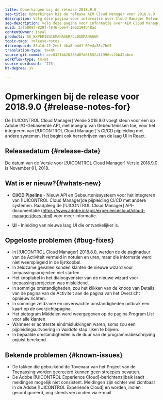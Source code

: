```yaml
---
title: Opmerkingen bij de release 2018.9.0
seo-title: Opmerkingen bij de release AEM Cloud Manager voor 2018.9.0
description: Volg deze pagina voor informatie over Cloud Manager Release 2018.9.0.
seo-description: Volg deze pagina voor informatie over AEM Cloud Manager Release 2018.9.0.
uuid: 3af5808f-828f-4846-bee4-1e62194b48ad
contentOwner: jsyal
products: SG_EXPERIENCEMANAGER/CLOUDMANAGER
topic-tags: release-notes
discoiquuid: 85a1dcf3-2eef-4ba8-b4d1-09e4a88c7bd0
translation-type: tm+mt
source-git-commit: ace032fbb26235d87d61552a11996ec2bb42abce
workflow-type: tm+mt
source-wordcount: '275'
ht-degree: 1%

---
```



# Opmerkingen bij de release voor 2018.9.0 {#release-notes-for}

De [!UICONTROL Cloud Manager] Versie 2018.9.0 voegt steun voor een op Adobe I/O-Gebaseerde API, met inbegrip van Gebeurtenissen toe, voor het integreren van [!UICONTROL Cloud Manager]&#39;s CI/CD pijpleiding met andere systemen. Het begint ook herschrijven van de laag UI in React.

## Releasedatum {#release-date}

De datum van de Versie voor [!UICONTROL Cloud Manager] Versie 2018.9.0 is November 01, 2018.

## Wat is er nieuw?{#whats-new}

* **CI/CD Pipeline**  - Nieuw API en Gebeurtenissysteem voor het integreren van  [!UICONTROL Cloud Manager]de pijpleiding CI/CD met andere systemen. Raadpleeg de [!UICONTROL Cloud Manager] API-documentatie (https://www.adobe.io/apis/experiencecloud/cloud-manager/docs.html) voor meer informatie.

* **UI**  - Inleiding van nieuwe laag UI die ontvankelijker is.

## Opgeloste problemen {#bug-fixes}

* In [!UICONTROL Cloud Manager] 2018.8.0, werden de de paginaduur van de Activiteit vermeld in notulen en uren, maar die informatie werd niet weerspiegeld in de lijstkopbal.
* In zeldzame gevallen konden klanten de nieuwe wizard voor toepassingsprojecten niet starten.
* Het knoplabel in het dialoogvenster van de nieuwe wizard voor toepassingsprojecten was misleidend.
* In sommige omstandigheden, zou het klikken van de knoop van Details van de pagina van de Activiteit aan de pagina van het Overzicht opnieuw richten.
* In sommige zeldzame en onverwachte omstandigheden ontbrak een kaart op de overzichtspagina.
* Het pictogram Middelen werd weergegeven op de pagina Program List voor alle klanten.
* Wanneer er achterste eindmislukkingen waren, soms zou een pijpleidingsuitvoering in *Validate* stap lijken te blijven.
* In bepaalde omstandigheden is de duur van de programmabeschrijving onjuist berekend.

## Bekende problemen {#known-issues}

* De takken die gebruikend de Tovenaar van het Project van de Toepassing worden gecreeerd kunnen geen streepjes bevatten.
* De Adobe [!UICONTROL Experience Cloud]-berichtenzijbalk laadt meldingen mogelijk niet consistent. Meldingen zijn echter wel zichtbaar in de Adobe [!UICONTROL Experience Cloud] en worden, indien geconfigureerd, nog steeds verzonden via e-mail.


